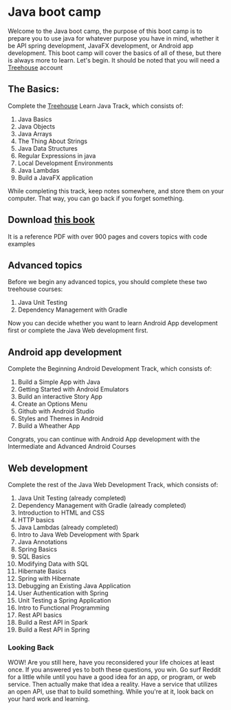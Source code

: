 # Java boot camp 
Welcome to the Java boot camp, the purpose of this boot camp is to prepare you to use java for whatever purpose you have in mind, whether it be API spring development, JavaFX development, or Android app development. This boot camp will cover the basics of all of these, but there is always more to learn. Let's begin. It should be noted that you will need a [Treehouse](https://teamtreehouse.com/home) account

## The Basics:
Complete the [Treehouse](https://teamtreehouse.com/home) Learn Java Track, which consists of:

1. Java Basics
2. Java Objects
3. Java Arrays
4. The Thing About Strings
5. Java Data Structures
6. Regular Expressions in java
7. Local Development Environments
8. Java Lambdas 
9. Build a JavaFX application

While completing this track, keep notes somewhere, and store them on your computer. That way, you can go back if you forget something. 

## Download [this book](http://book.goalkicker.com/JavaBook/)
It is a reference PDF with over 900 pages and covers topics with code examples

## Advanced topics

Before we begin any advanced topics, you should complete these two treehouse courses:

1. Java Unit Testing
2. Dependency Management with Gradle

Now you can decide whether you want to learn Android App development first or complete the Java Web development first.

## Android app development 

Complete the Beginning Android Development Track, which consists of:

1. Build a Simple App with Java
2. Getting Started with Android Emulators
3. Build an interactive Story App 
4. Create an Options Menu
5. Github with Android Studio
6. Styles and Themes in Android
7. Build a Wheather App

Congrats, you can continue with Android App development with the Intermediate and Advanced Android Courses

## Web development

Complete the rest of the Java Web Development Track, which consists of:

1. Java Unit Testing (already completed)
2. Dependency Management with Gradle (already completed)
3. Introduction to HTML and CSS
4. HTTP basics
5. Java Lambdas (already completed)
6. Intro to Java Web Development with Spark
7. Java Annotations
8. Spring Basics
9. SQL Basics
10. Modifying Data with SQL
11. Hibernate Basics
12. Spring with Hibernate
13. Debugging an Existing Java Application
14. User Authentication with Spring
15. Unit Testing a Spring Application
16. Intro to Functional Programming
17. Rest API basics
18. Build a Rest API in Spark
19. Build a Rest API in Spring

### Looking Back
WOW! Are you still here, have you reconsidered your life choices at least once. If you answered yes to both these questions, you win. Go surf Reddit for a little while until you have a good idea for an app, or program, or web service. Then actually make that idea a reality. Have a service that utilizes an open API, use that to build something. While you're at it, look back on your hard work and learning. 


